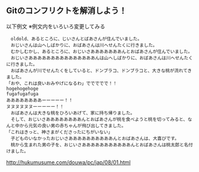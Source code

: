 ## Gitのコンフリクトを解消しよう！

以下例文
※例文内をいろいろ変更してみる

```
　oldold、あるところに、じいさんとばあさんが住んでいました。
　おじいさんは山へしばかりに、おばあさんは川へせんたくに行きました。
　むかしむかし、あるところに、おじいさあああああああんとおばあさんが住んでいました。
　おじいさあああああああああああああああんは山へしばかりに、おばあさんは川へせんたくに行きました。
　おばあさんが川でせんたくをしていると、ドンブラコ、ドンブラコと、大きな桃が流れてきました。
「おや、これは良いおみやげになるわ」ででででで！！
hogehogehoge
fugafugafuga
ああああああああーーーーー！！
ヌヌヌヌヌヌーーーーー！！
　おばあさんは大きな桃をひろいあげて、家に持ち帰りました。
　そして、おじいさああああああああんとおばあさんが桃を食べようと桃を切ってみると、なんと中から元気の良い男の赤ちゃんが飛び出してきました。
「これはきっと、神さまがくださったにちがいない」
　子どものいなかったおじいさああああああああああんとおばあさんは、大喜びです。
　桃から生まれた男の子を、おじいさあああああああああああんとおばあさんは桃太郎と名付けました。
```

http://hukumusume.com/douwa/pc/jap/08/01.html
